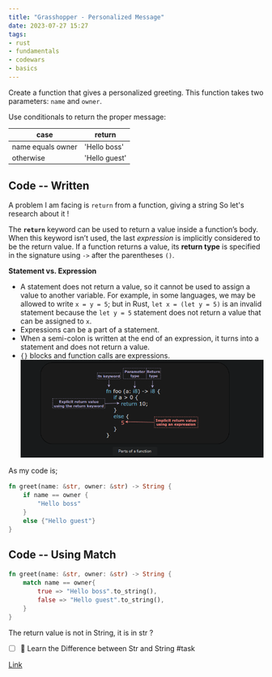 ```yaml
---
title: "Grasshopper - Personalized Message"
date: 2023-07-27 15:27
tags:
- rust
- fundamentals
- codewars
- basics
---
```

Create a function that gives a personalized greeting. This function takes two parameters: `name` and `owner`.

Use conditionals to return the proper message:

|case|return|
|---|---|
|name equals owner|'Hello boss'|
|otherwise|'Hello guest'|
## Code -- Written

A problem I am facing is `return` from a function, giving a string
So let's research about it !

The **`return`** keyword can be used to return a value inside a function’s body. When this keyword isn’t used, the last _expression_ is implicitly considered to be the return value. If a function returns a value, its **return type** is specified in the signature using `->` after the parentheses `()`.

**Statement vs. Expression**

- A statement does not return a value, so it cannot be used to assign a value to another variable. For example, in some languages, we may be allowed to write `x = y = 5`; but in Rust, `let x = (let y = 5)` is an invalid statement because the `let y = 5` statement does not return a value that can be assigned to `x`.
- Expressions can be a part of a statement.
- When a semi-colon is written at the end of an expression,​ it turns into a statement and does not return a value.
- `{}` blocks and function calls are expressions.
![](notes/4.Rust/8%20kyu/attachments/Pasted%20image%2020230727154358.png)

As my code is; 
```rust
fn greet(name: &str, owner: &str) -> String {
    if name == owner {
        "Hello boss"
    } 
    else {"Hello guest"}
}
```

## Code -- Using Match

```rust
fn greet(name: &str, owner: &str) -> String {
    match name == owner{
        true => "Hello boss".to_string(),
        false => "Hello guest".to_string(),
    }
}
```

The return value is not in String, it is in str ? 
- [ ] 🔼 Learn the Difference between Str and String #task 

[Link](https://www.codewars.com/kata/5772da22b89313a4d50012f7/rust)